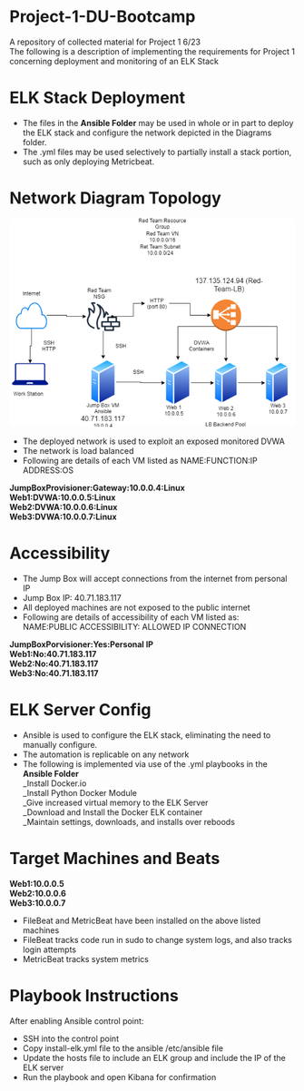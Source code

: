 # Project-1-DU-Bootcamp
A repository of collected material for Project 1 6/23<br />
The following is a description of implementing the requirements for Project 1 concerning deployment and monitoring of an ELK Stack


# ELK Stack Deployment
- The files in the **Ansible Folder** may be used in whole or in part to deploy the ELK stack and configure the network depicted in the Diagrams folder. <br />
- The .yml files may be used selectively to partially install a stack portion, such as only deploying Metricbeat.<br />

# Network Diagram Topology
![Network Diagram](https://github.com/ColinJClark/Project-1-DU-Bootcamp/blob/main/Diagrams/3%20VMs%20from%20Jumpbox%20Virtual%20Network.png?raw=true)
- The deployed network is used to exploit an exposed monitored DVWA<br />
- The network is load balanced<br />
- Following are details of each VM listed as NAME:FUNCTION:IP ADDRESS:OS<br />

**JumpBoxProvisioner:Gateway:10.0.0.4:Linux<br />
Web1:DVWA:10.0.0.5:Linux<br />
Web2:DVWA:10.0.0.6:Linux<br />
Web3:DVWA:10.0.0.7:Linux<br />**
# Accessibility
- The Jump Box will accept connections from the internet from personal IP<br />
- Jump Box IP: 40.71.183.117<br />
- All deployed machines are not exposed to the public internet<br />
- Following are details of accessibility of each VM listed as:<br />
NAME:PUBLIC ACCESSIBILITY: ALLOWED IP CONNECTION<br />

**JumpBoxPorvisioner:Yes:Personal IP<br />
Web1:No:40.71.183.117<br />
Web2:No:40.71.183.117<br />
Web3:No:40.71.183.117<br />**

# ELK Server Config
- Ansible is used to configure the ELK stack, eliminating the need to manually configure.<br />
- The automation is replicable on any network<br />
- The following is implemented via use of the .yml playbooks in the **Ansible Folder**<br />
_Install Docker.io<br />
_Install Python Docker Module<br />
_Give increased virtual memory to the ELK Server<br />
_Download and Install the Docker ELK container<br />
_Maintain settings, downloads, and installs over reboods<br />

# Target Machines and Beats

**Web1:10.0.0.5<br />
Web2:10.0.0.6<br />
Web3:10.0.0.7<br />**

- FileBeat and MetricBeat have been installed on the above listed machines<br />
- FileBeat tracks code run in sudo to change system logs, and also tracks login attempts<br />
- MetricBeat tracks system metrics

# Playbook Instructions
After enabling Ansible control point:<br />
- SSH into the control point<br />
- Copy install-elk.yml file to the ansible /etc/ansible file<br />
- Update the hosts file to include an ELK group and include the IP of the ELK server<br />
- Run the playbook and open Kibana for confirmation
